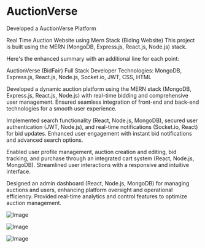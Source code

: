 # AuctionVerse
Developed a AuctionVerse Platform

Real Time Auction Website using Mern Stack (Biding Website) This project is built using the MERN (MongoDB, Express.js, React.js, Node.js) stack.

Here's the enhanced summary with an additional line for each point:

AuctionVerse (BidFair) Full Stack Developer Technologies: MongoDB, Express.js, React.js, Node.js, Socket.io, JWT, CSS, HTML

Developed a dynamic auction platform using the MERN stack (MongoDB, Express.js, React.js, Node.js) with real-time bidding and comprehensive user management. Ensured seamless integration of front-end and back-end technologies for a smooth user experience.

Implemented search functionality (React, Node.js, MongoDB), secured user authentication (JWT, Node.js), and real-time notifications (Socket.io, React) for bid updates. Enhanced user engagement with instant bid notifications and advanced search options.

Enabled user profile management, auction creation and editing, bid tracking, and purchase through an integrated cart system (React, Node.js, MongoDB). Streamlined user interactions with a responsive and intuitive interface.

Designed an admin dashboard (React, Node.js, MongoDB) for managing auctions and users, enhancing platform oversight and operational efficiency. Provided real-time analytics and control features to optimize auction management.

![Image](https://github.com/user-attachments/assets/12c52204-182b-4a6c-95cc-3ea950fec6ec)

![Image](https://github.com/user-attachments/assets/83823fe4-eb28-488f-b962-6bcc0e33a98e)

![Image](https://github.com/user-attachments/assets/a062637e-ed87-48c0-9347-39e74fbb968f)
